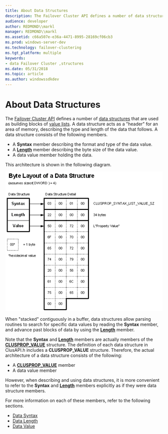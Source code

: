 ```yaml
---
title: About Data Structures
description: The Failover Cluster API defines a number of data structures that are used as building blocks of value lists.
audience: developer
author: REDMOND\\markl
manager: REDMOND\\markl
ms.assetid: c66a507e-e36a-4471-8995-28169cf06cb3
ms.prod: windows-server-dev
ms.technology: failover-clustering
ms.tgt_platform: multiple
keywords:
- data Failover Cluster ,structures
ms.date: 05/31/2018
ms.topic: article
ms.author: windowssdkdev
---
```


# About Data Structures

The [Failover Cluster API](the-server-cluster-api.md) defines a number of [data structures](data-structures.md) that are used as building blocks of [value lists](value-lists.md). A data structure acts as a "header" for an area of memory, describing the type and length of the data that follows. A data structure consists of the following members.

-   A **Syntax** member describing the format and type of the data value.
-   A [**Length**](data-length.md) member describing the byte size of the data value.
-   A data value member holding the data.

This architecture is shown in the following diagram.

![byte layout of a data structure](images/datstruc.png)

When "stacked" contiguously in a buffer, data structures allow parsing routines to search for specific data values by reading the **Syntax** member, and advance past blocks of data by using the [**Length**](data-length.md) member.

Note that the **Syntax** and [**Length**](data-length.md) members are actually members of the [**CLUSPROP\_VALUE**](/windows/previous-versions/ClusAPI/ns-clusapi-clusprop_value?branch=master) structure. The definition of each data structure in ClusAPI.h includes a **CLUSPROP\_VALUE** structure. Therefore, the actual architecture of a data structure consists of the following:

-   A [**CLUSPROP\_VALUE**](/windows/previous-versions/ClusAPI/ns-clusapi-clusprop_value?branch=master) member
-   A data value member

However, when describing and using data structures, it is more convenient to refer to the **Syntax** and [**Length**](data-length.md) members explicitly as if they were data structure members.

For more information on each of these members, refer to the following sections.

-   [Data Syntax](data-syntax.md)
-   [Data Length](data-length.md)
-   [Data Value](data-value.md)

 

 




